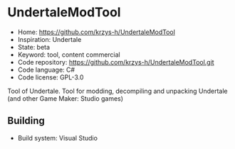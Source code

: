 # UndertaleModTool

- Home: https://github.com/krzys-h/UndertaleModTool
- Inspiration: Undertale
- State: beta
- Keyword: tool, content commercial
- Code repository: https://github.com/krzys-h/UndertaleModTool.git
- Code language: C#
- Code license: GPL-3.0

Tool of Undertale.
Tool for modding, decompiling and unpacking Undertale (and other Game Maker: Studio games)

## Building

- Build system: Visual Studio
